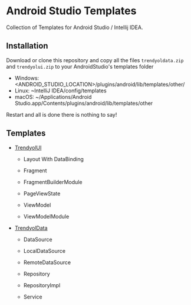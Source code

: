 # Android Studio Templates

Collection of Templates for Android Studio / Intellij IDEA.

## Installation

Download or clone this repository and copy all the files `trendyoldata.zip` and `trendyolui.zip` to your AndroidStudio's templates folder

- Windows:  <ANDROID_STUDIO_LOCATION>/plugins/android/lib/templates/other/
- Linux:    ~IntelliJ IDEA<version>/config/templates
- macOS:    ~/Applications/Android Studio.app/Contents/plugins/android/lib/templates/other


Restart and all is done there is nothing to say!

## Templates

* [TrendyolUI](trendyolui.zip)

	+ Layout With DataBinding

	+ Fragment

	+ FragmentBuilderModule

	+ PageViewState

	+ ViewModel

	+ ViewModelModule


* [TrendyolData](trendyoldata.zip)

	+ DataSource

	+ LocalDataSource

	+ RemoteDataSource

	+ Repository

	+ RepositoryImpl

	+ Service

